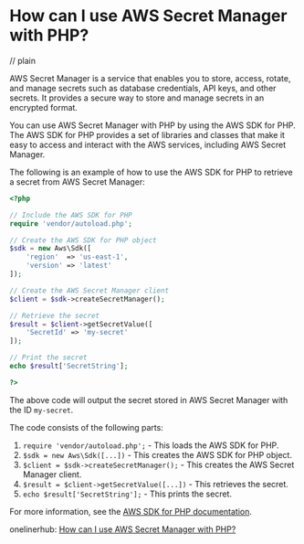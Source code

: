 # How can I use AWS Secret Manager with PHP?
// plain

AWS Secret Manager is a service that enables you to store, access, rotate, and manage secrets such as database credentials, API keys, and other secrets. It provides a secure way to store and manage secrets in an encrypted format.

You can use AWS Secret Manager with PHP by using the AWS SDK for PHP. The AWS SDK for PHP provides a set of libraries and classes that make it easy to access and interact with the AWS services, including AWS Secret Manager.

The following is an example of how to use the AWS SDK for PHP to retrieve a secret from AWS Secret Manager:

```php
<?php

// Include the AWS SDK for PHP
require 'vendor/autoload.php';

// Create the AWS SDK for PHP object
$sdk = new Aws\Sdk([
    'region'  => 'us-east-1',
    'version' => 'latest'
]);

// Create the AWS Secret Manager client
$client = $sdk->createSecretManager();

// Retrieve the secret
$result = $client->getSecretValue([
    'SecretId' => 'my-secret'
]);

// Print the secret
echo $result['SecretString'];

?>
```

The above code will output the secret stored in AWS Secret Manager with the ID `my-secret`.

The code consists of the following parts:

1. `require 'vendor/autoload.php';` - This loads the AWS SDK for PHP.
2. `$sdk = new Aws\Sdk([...])` - This creates the AWS SDK for PHP object.
3. `$client = $sdk->createSecretManager();` - This creates the AWS Secret Manager client.
4. `$result = $client->getSecretValue([...])` - This retrieves the secret.
5. `echo $result['SecretString'];` - This prints the secret.

For more information, see the [AWS SDK for PHP documentation](https://docs.aws.amazon.com/sdk-for-php/v3/developer-guide/getting-started_basic-usage.html).

onelinerhub: [How can I use AWS Secret Manager with PHP?](https://onelinerhub.com/php-aws/how-can-i-use-aws-secret-manager-with-php)